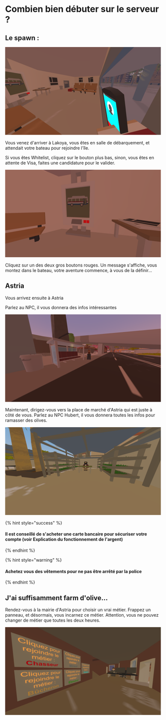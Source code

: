 # Combien bien débuter sur le serveur ?

## Le spawn :

![Que cette salle d&apos;attente est belle...](../.gitbook/assets/unturned-screenshot-2020.02.24-20.59.31.78.png)

Vous venez d'arriver à Lakoya, vous êtes en salle de débarquement, et attendait votre bateau pour rejoindre l'île.

Si vous êtes Whitelist, cliquez sur le bouton plus bas, sinon, vous êtes en attente de Visa, faites une candidature pour le valider.

![Les deux boutons rouges sont tr&#xE8;s importants](../.gitbook/assets/unturned-screenshot-2020.02.24-21.00.02.07.png)

Cliquez sur un des deux gros boutons rouges. Un message s'affiche, vous montez dans le bateau, votre aventure commence, à vous de la définir...

## Astria

Vous arrivez ensuite à Astria

Parlez au NPC, il vous donnera des infos intéressantes

![Le seul arr&#xEA;t de bus pas tagu&#xE9;](../.gitbook/assets/unturned-screenshot-2020.02.24-21.00.14.76.png)

Maintenant, dirigez-vous vers la place de marché d'Astria qui est juste à côté de vous. Parlez au NPC Hubert, il vous donnera toutes les infos pour ramasser des olives.

![Certains disent qu&apos;il ne prend pas toujours les m&#xEA;mes olives...](../.gitbook/assets/unturned-screenshot-2020.02.24-21.24.19.96.png)

{% hint style="success" %}
#### Il est conseillé de s'acheter une carte bancaire pour sécuriser votre compte \(voir Explication du fonctionnement de l'argent\)
{% endhint %}

{% hint style="warning" %}
#### Achetez vous des vêtements pour ne pas être arrêté par la police
{% endhint %}

## J'ai suffisamment farm d'olive...

Rendez-vous à la mairie d'Astria pour choisir un vrai métier. Frappez un panneau, et désormais, vous incarnez ce métier. Attention, vous ne pouvez changer de métier que toutes les deux heures.

![Bien plus rapide que le p&#xF4;le emploi](../.gitbook/assets/unturned-screenshot-2020.02.24-21.25.03.47.png)

